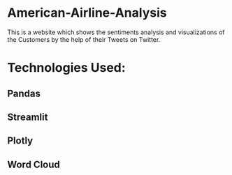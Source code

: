# American-Airline-Analysis
This is a website which shows the sentiments analysis and visualizations of the Customers by the help of their Tweets on Twitter.
# Technologies Used:
## Pandas
## Streamlit
## Plotly
## Word Cloud
